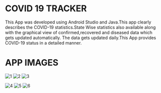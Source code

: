 # COVID 19 TRACKER
This App was developed using Android Studio and Java.This app clearly describes the COVID-19 statistics.State Wise statistics
also available along with the graphical view of confirmed,recovered and diseased data which gets updated automatically.
The data gets updated daily.This App provides COVID-19 status in a detailed manner.

# APP IMAGES
![1](https://user-images.githubusercontent.com/58475664/90334093-b2006b00-dfe8-11ea-8b44-a58d7a15a97c.jpg)
![2](https://user-images.githubusercontent.com/58475664/90334095-b2990180-dfe8-11ea-8546-06651cfd94b4.jpg)
![3](https://user-images.githubusercontent.com/58475664/90334086-add44d80-dfe8-11ea-9857-a5f4b69aefd8.jpg)

![4](https://user-images.githubusercontent.com/58475664/90334090-af9e1100-dfe8-11ea-8fef-c3217e7c3ebf.jpg)
![5](https://user-images.githubusercontent.com/58475664/90334091-b0cf3e00-dfe8-11ea-84a6-9d61adc9ed8d.jpg)
![6](https://user-images.githubusercontent.com/58475664/90334092-b167d480-dfe8-11ea-93ec-62d3efbc2cfb.jpg)

